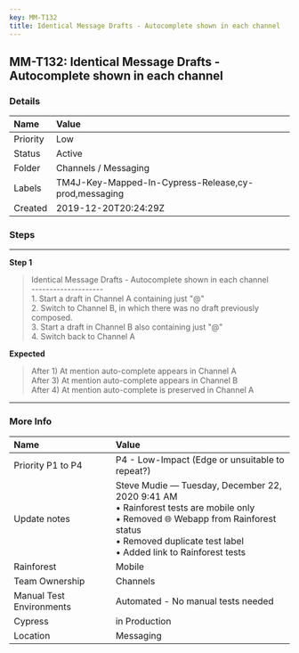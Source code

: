 ```yaml
---
key: MM-T132
title: Identical Message Drafts - Autocomplete shown in each channel
---
```


## MM-T132: Identical Message Drafts - Autocomplete shown in each channel

### Details

| Name     | Value                                                |
| :------- | :--------------------------------------------------- |
| Priority | Low                                                  |
| Status   | Active                                               |
| Folder   | Channels / Messaging                                 |
| Labels   | TM4J-Key-Mapped-In-Cypress-Release,cy-prod,messaging |
| Created  | 2019-12-20T20:24:29Z                                 |

### Steps

<hr/>

**Step 1**

> <article>Identical Message Drafts - Autocomplete shown in each channel<br />--------------------<br />1. Start a draft in Channel A containing just &quot;@&quot;<br />2. Switch to Channel B, in which there was no draft previously composed.<br />3. Start a draft in Channel B also containing just &quot;@&quot;<br />4. Switch back to Channel A</article>

**Expected**

> <article>After 1) At mention auto-complete appears in Channel A<br />After 3) At mention auto-complete appears in Channel B<br />After 4) At mention auto-complete is preserved in Channel A</article>

<hr/>

### More Info

| Name                     | Value                                                                                                                                                                                                     |
| :----------------------- | :-------------------------------------------------------------------------------------------------------------------------------------------------------------------------------------------------------- |
| Priority P1 to P4        | P4 - Low-Impact (Edge or unsuitable to repeat?)                                                                                                                                                           |
| Update notes             | Steve Mudie — Tuesday, December 22, 2020 9:41 AM<br>• Rainforest tests are mobile only<br>• Removed 🌐 Webapp from Rainforest status<br>• Removed duplicate test label<br>• Added link to Rainforest tests |
| Rainforest               | Mobile                                                                                                                                                                                                    |
| Team Ownership           | Channels                                                                                                                                                                                                  |
| Manual Test Environments | Automated - No manual tests needed                                                                                                                                                                        |
| Cypress                  | in Production                                                                                                                                                                                             |
| Location                 | Messaging                                                                                                                                                                                                 |
